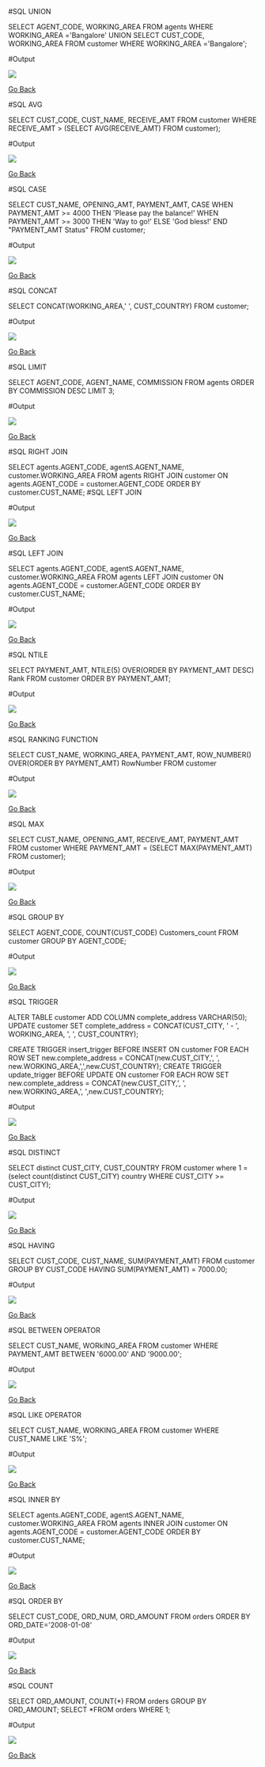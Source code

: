 #SQL UNION

SELECT AGENT_CODE, WORKING_AREA FROM agents WHERE WORKING_AREA ='Bangalore'
UNION
SELECT CUST_CODE, WORKING_AREA FROM customer WHERE WORKING_AREA ='Bangalore'; 

#Output

![](/Results/query1.JPG)

[Go Back](/README.md/#SQL-UNION)

#SQL AVG

SELECT
  CUST_CODE, CUST_NAME, RECEIVE_AMT
FROM
  customer
WHERE 
  RECEIVE_AMT > (SELECT
              AVG(RECEIVE_AMT)
           FROM
               customer);

#Output

![](/Results/query2.JPG)

[Go Back](/README.md/#SQL-AVG)


#SQL CASE

SELECT CUST_NAME, OPENING_AMT,  PAYMENT_AMT, CASE
  WHEN PAYMENT_AMT >= 4000 THEN 'Please pay the balance!'
  WHEN PAYMENT_AMT >= 3000 THEN 'Way to go!'
  ELSE 'God bless!'
  END
"PAYMENT_AMT Status"
FROM customer;

#Output

![](/Results/query3.JPG)

[Go Back](/README.md/#SQL-CASE)

#SQL CONCAT

SELECT CONCAT(WORKING_AREA,'  ', CUST_COUNTRY) 
FROM customer;

#Output

![](/Results/query4.JPG)

[Go Back](/README.md/#SQL-CONCAT)

#SQL LIMIT

SELECT AGENT_CODE,
       AGENT_NAME, 
       COMMISSION
FROM
 agents 
   ORDER BY COMMISSION DESC
   LIMIT 3;
   
#Output

 ![](/Results/query5.JPG)
 
 [Go Back](/README.md/#SQL-LIMIT)

#SQL RIGHT JOIN 
 
SELECT agents.AGENT_CODE, agentS.AGENT_NAME, customer.WORKING_AREA
FROM agents
RIGHT JOIN customer ON agents.AGENT_CODE = customer.AGENT_CODE
ORDER BY customer.CUST_NAME;
#SQL LEFT JOIN

#Output

 ![](/Results/query6.JPG)
 
 [Go Back](/README.md/#SQL-RIGHT-JOIN)
 
 #SQL LEFT JOIN
 
SELECT agents.AGENT_CODE, agentS.AGENT_NAME, customer.WORKING_AREA
FROM agents
LEFT JOIN customer ON agents.AGENT_CODE = customer.AGENT_CODE
ORDER BY customer.CUST_NAME;

#Output

![](/Results/query7.JPG)
 
 [Go Back](/README.md/#SQL-LEFT-JOIN)
 
 #SQL NTILE
 
SELECT PAYMENT_AMT,
       NTILE(5) OVER(ORDER BY PAYMENT_AMT DESC) Rank
       FROM customer
       ORDER BY PAYMENT_AMT;
       
#Output

 ![](/Results/query8.JPG)
 
 [Go Back](/README.md/#SQL-NTILE)
       
 #SQL RANKING FUNCTION 
 
   
SELECT CUST_NAME,
       WORKING_AREA,
       PAYMENT_AMT,
       ROW_NUMBER() OVER(ORDER BY PAYMENT_AMT)
       RowNumber
       FROM customer
       
 #Output

 ![](/Results/query9.JPG)
 
 [Go Back](/README.md/#SQL-RANKING-FUNCTION)
 
 #SQL MAX
 
SELECT CUST_NAME, OPENING_AMT, RECEIVE_AMT, PAYMENT_AMT
FROM customer
WHERE PAYMENT_AMT = (SELECT MAX(PAYMENT_AMT) FROM customer);

#Output

 ![](/Results/query10.JPG)
 
 [Go Back](/README.md/#SQL-MAX)
 
 #SQL GROUP BY
 
 SELECT
	AGENT_CODE,
	COUNT(CUST_CODE) Customers_count
FROM
	customer
GROUP BY
	AGENT_CODE;
  
 #Output

 ![](/Results/query11.JPG)
 
 [Go Back](/README.md/#SQL-GROUP-BY)
  
 #SQL TRIGGER
 
ALTER TABLE customer ADD COLUMN complete_address VARCHAR(50);
UPDATE customer SET complete_address = CONCAT(CUST_CITY, ' - ', WORKING_AREA, ', ', CUST_COUNTRY);

CREATE TRIGGER insert_trigger BEFORE INSERT ON customer FOR EACH ROW SET new.complete_address = CONCAT(new.CUST_CITY,', ', new.WORKING_AREA,',',new.CUST_COUNTRY);
CREATE TRIGGER update_trigger BEFORE UPDATE ON customer FOR EACH ROW SET new.complete_address = CONCAT(new.CUST_CITY,', ', new.WORKING_AREA,', ',new.CUST_COUNTRY);

 #Output

 ![](/Results/query12.JPG)
 
 [Go Back](/README.md/#SQL-TRIGGER)

 #SQL DISTINCT
 
SELECT distinct CUST_CITY, CUST_COUNTRY
FROM customer 
where 1 = (select count(distinct CUST_CITY)
country 
WHERE CUST_CITY >= CUST_CITY); 

#Output

 ![](/Results/query13.JPG)
 
 [Go Back](/README.md/#SQL-DISTINCT)

 #SQL HAVING
 
 SELECT CUST_CODE, CUST_NAME, SUM(PAYMENT_AMT)
FROM customer
GROUP BY CUST_CODE
HAVING SUM(PAYMENT_AMT) = 7000.00;

#Output

 ![](/Results/query14.JPG)
 
 [Go Back](/README.md/#SQL-HAVING)
 
 #SQL BETWEEN OPERATOR
 
 SELECT 
     CUST_NAME,
     WORkING_AREA
FROM
    customer
WHERE PAYMENT_AMT BETWEEN '6000.00' AND '9000.00';

#Output

 ![](/Results/query15.JPG)
 
 [Go Back](/README.md/#SQL-BETWEEN-OPERATOR)
 
 #SQL LIKE OPERATOR
 
SELECT CUST_NAME, WORKING_AREA
FROM customer
WHERE CUST_NAME LIKE 'S%';

#Output

 ![](/Results/query16.JPG)
 
 [Go Back](/README.md/#SQL-LIKE-OPERATOR)
 
 #SQL INNER BY
 
SELECT agents.AGENT_CODE, agentS.AGENT_NAME, customer.WORKING_AREA
FROM agents
INNER JOIN customer ON agents.AGENT_CODE = customer.AGENT_CODE
ORDER BY customer.CUST_NAME;
 
 #Output

 ![](/Results/query17.JPG)
 
 [Go Back](/README.md/#SQL-INNER-BY)

 #SQL ORDER BY
 
 SELECT CUST_CODE, ORD_NUM, ORD_AMOUNT FROM orders ORDER BY ORD_DATE='2008-01-08'
 
 #Output

 ![](/Results/query18.JPG)
 
 [Go Back](/README.md/#SQL-ORDER-BY)
 
 #SQL COUNT
 
SELECT ORD_AMOUNT, COUNT(*) FROM orders GROUP BY ORD_AMOUNT;
SELECT *FROM orders WHERE 1;
 
 #Output

 ![](/Results/query19.JPG)
 
 [Go Back](/README.md/#SQL-COUNT)
 
 #


